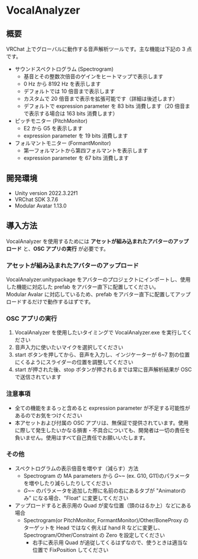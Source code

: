 # VocalAnalyzer

## 概要

VRChat 上でグローバルに動作する音声解析ツールです。主な機能は下記の 3 点です。

- サウンドスペクトログラム (Spectrogram)
  - 基音とその整数次倍音のゲインをヒートマップで表示します
  - 0 Hz から 8192 Hz を表示します
  - デフォルトでは 10 倍音まで表示します
  - カスタムで 20 倍音まで表示を拡張可能です（詳細は後述します）
  - デフォルトで expression parameter を 83 bits 消費します（20 倍音まで表示する場合は 163 bits 消費します）
- ピッチモニター (PitchMonitor)
  - E2 から G5 を表示します
  - expression parameter を 19 bits 消費します
- フォルマントモニター (FormantMonitor)
  - 第一フォルマントから第四フォルマントを表示します
  - expression parameter を 67 bits 消費します

## 開発環境

- Unity version 2022.3.22f1
- VRChat SDK 3.7.6
- Modular Avatar 1.13.0

## 導入方法

VocalAnalyzer を使用するためには **アセットが組み込まれたアバターのアップロード** と、**OSC アプリの実行** が必要です。

### アセットが組み込まれたアバターのアップロード

VocalAnalyzer.unitypackage をアバターのプロジェクトにインポートし、使用した機能に対応した prefab をアバター直下に配置してください。  
Modular Avalar に対応しているため、prefab をアバター直下に配置してアップロードするだけで動作するはずです。

### OSC アプリの実行

1. VocalAnalyzer を使用したいタイミングで VocalAnalyzer.exe を実行してください
2. 音声入力に使いたいマイクを選択してください
3. start ボタンを押してから、音声を入力し、インジケーターが 6~7 割の位置にくるようにスライダーの位置を調整してください
4. start が押された後、stop ボタンが押されるまでは常に音声解析結果が OSC で送信されています

### 注意事項

- 全ての機能をまるっと含めると expression parameter が不足する可能性があるのでお気をつけください
- 本アセットおよび付属の OSC アプリは、無保証で提供されています。使用に際して発生したいかなる損害・不具合についても、開発者は一切の責任を負いません。使用はすべて自己責任でお願いいたします。

### その他

- スペクトログラムの表示倍音を増やす（減らす）方法
  - Spectrogram の MA parameters から *G~~* (ex. G10, G11)のパラメータを増やしたり減らしたりしてください
  - *G~~* のパラメータを追加した際に名前の右にあるタブが "Animatorのみ" になる場合、"Float" に変更してください
- アップロードすると表示用の Quad が変な位置（頭のはるか上）などにある場合
  - Spectrogram(or PitchMonitor, FormantMonitor)/Other/BoneProxy のターゲットを Head ではなく例えば hand R などに変更し、Spectrogram/Other/Constraint の Zero を設定してください
    - 右手に表示用 Quad が追従してくるはずなので、使うときは適当な位置で FixPosition してください
